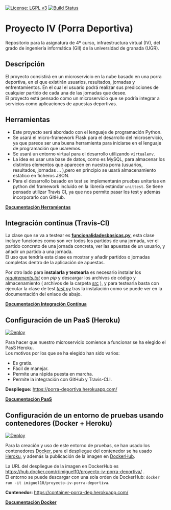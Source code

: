 [![License: LGPL v3](https://img.shields.io/badge/License-LGPL%20v3-blue.svg)](https://www.gnu.org/licenses/lgpl-3.0)    [![Build Status](https://travis-ci.com/iMiguel10/Proyecto-IV-Porra-Deportiva-.svg?branch=master)](https://travis-ci.com/iMiguel10/Proyecto-IV-Porra-Deportiva-)

# Proyecto IV (Porra Deportiva)
Repositorio para la asignatura de 4º curso, infraestructura virtual (IV), del grado de ingeniería informática (GII) de la universidad de granada (UGR). 

## Descripción

El proyecto consistirá en un microservicio en la nube basado en una porra deportiva, en el que existirán usuarios, resultados, jornadas y enfrentamientos. En el cual el usuario podrá realizar sus predicciones de cualquier partido de cada una de las jornadas que desee.  
El proyecto está pensado como un microservicio que se podría integrar a servicios como aplicaciones de apuestas deportivas.

## Herramientas
  
* Este proyecto será abordado con el lenguaje de programación Python.  
* Se usará el micro-framework Flask para el desarrollo del microservicio, ya que parece ser una buena herramienta para iniciarse en el lenguaje de programación que usaremos.
*  Se usará un entorno virtual para el desarrollo utilizando `virtualenv`.  
* La idea es usar una base de datos, como es MySQL, para almacenar los distintos elementos que aparecen en nuestra porra (usuarios, resultados, jornadas ... ),pero  en principio se usará almacenamiento estático en ficheros JSON.  
* Para el desarrollo basado en test se implementarán pruebas unitarias en python del framework incluido en la librería estándar `unittest`.
Se tiene pensado utilizar Travis CI, ya que nos permite pasar los test y además incorporarlo con GitHub.

[**Documentación Herramientas**](https://github.com/iMiguel10/Proyecto-IV-Porra-Deportiva-/blob/master/doc/Info-herramientas.md)

## Integración continua  (Travis-CI)

La clase que se va a testear es [**funcionalidadesbasicas.py**](https://github.com/iMiguel10/Proyecto-IV-Porra-Deportiva-/blob/master/src/funcionesbasicas.py), esta clase incluye funciones como son ver todos los partidos de una jornada, ver el partido concreto de una jornada concreta, ver las apuestas de un usuario, y añadir un partido a una jornada.  
El uso que tendría esta clase es mostrar y añadir partidos o jornadas completas dentro de la aplicación de apuestas.

Por otro lado para **instalarla y testearla** es necesario instalar los [*requirements.txt*](https://github.com/iMiguel10/Proyecto-IV-Porra-Deportiva-/blob/master/requirements.txt) con *pip* y descargar los archivos de código y almacenamiento ( archivos de la carpeta [src](https://github.com/iMiguel10/Proyecto-IV-Porra-Deportiva-/tree/master/src) ), y para testearla basta con ejecutar la clase de test [*test.py*](https://github.com/iMiguel10/Proyecto-IV-Porra-Deportiva-/blob/master/src/test.py) tras la instalación como se puede ver en la documentación del enlace de abajo.

[**Documentación Integración Contínua**](https://github.com/iMiguel10/Proyecto-IV-Porra-Deportiva-/blob/master/doc/Integ-Cont-Conf.md)

## Configuración de un PaaS  (Heroku)

[![Deploy](https://www.herokucdn.com/deploy/button.png)](https://heroku.com/deploy)

Para hacer que nuestro microservicio comience a funcionar se ha elegido el PasS Heroku.  
Los motivos por los que se ha elegido han sido varios:

* Es gratis.
* Fácil de manejar.
* Permite una rápida puesta en marcha.
* Permite la integración con GitHub y Travis-CLI.

**Despliegue:** https://porra-deportiva.herokuapp.com/ 

[**Documentación PaaS**](https://github.com/iMiguel10/Proyecto-IV-Porra-Deportiva-/blob/master/doc/PaaS-Conf.md)

## Configuración de un entorno de pruebas usando contenedores (Docker + Heroku)

[![Deploy](https://www.herokucdn.com/deploy/button.png)](https://heroku.com/deploy)

Para la creación y uso de este entorno de pruebas, se han usado los contenedores [Docker](https://www.docker.com/), para el despliegue del contenedor se ha usado [Heroku](https://www.heroku.com/), y además la publicación de la imagen en [DockerHub](https://hub.docker.com/).

La URL del despliegue de la imagen en DockerHub es https://hub.docker.com/r/imiguel10/proyecto-iv-porra-deportiva/ .  
El entorno se puede descargar con una sola orden de DockerHub:  `docker run -it imiguel10/proyecto-iv-porra-deportiva`.


**Contenedor:** https://container-porra-dep.herokuapp.com/

[**Documentación Docker**](https://github.com/iMiguel10/Proyecto-IV-Porra-Deportiva-/blob/master/doc/Docker-Conf.md)